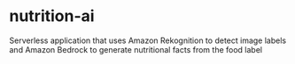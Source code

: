 # nutrition-ai
Serverless application that uses Amazon Rekognition to detect image labels and Amazon Bedrock to generate  nutritional facts from the food label
